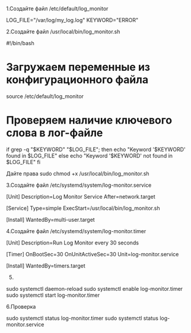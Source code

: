 1.Создайте файл /etc/default/log_monitor

LOG_FILE="/var/log/my_log.log"
KEYWORD="ERROR"

2.Создайте файл /usr/local/bin/log_monitor.sh

#!/bin/bash

# Загружаем переменные из конфигурационного файла
source /etc/default/log_monitor

# Проверяем наличие ключевого слова в лог-файле
if grep -q "$KEYWORD" "$LOG_FILE"; then
    echo "Keyword '$KEYWORD' found in $LOG_FILE"
else
    echo "Keyword '$KEYWORD' not found in $LOG_FILE"
fi

Дайте права 
sudo chmod +x /usr/local/bin/log_monitor.sh

3.Создайте файл /etc/systemd/system/log-monitor.service

[Unit]
Description=Log Monitor Service
After=network.target

[Service]
Type=simple
ExecStart=/usr/local/bin/log_monitor.sh

[Install]
WantedBy=multi-user.target

4.Создайте файл /etc/systemd/system/log-monitor.timer

[Unit]
Description=Run Log Monitor every 30 seconds

[Timer]
OnBootSec=30
OnUnitActiveSec=30
Unit=log-monitor.service

[Install]
WantedBy=timers.target

5.
sudo systemctl daemon-reload
sudo systemctl enable log-monitor.timer
sudo systemctl start log-monitor.timer

6.Проверка

sudo systemctl status log-monitor.timer
sudo systemctl status log-monitor.service


